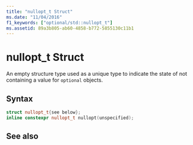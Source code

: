 ```yaml
---
title: "nullopt_t Struct"
ms.date: "11/04/2016"
f1_keywords: ["optional/std::nullopt_t"]
ms.assetid: 89a3b805-ab60-4858-b772-5855130c11b1
---
```

# nullopt_t Struct

An empty structure type used as a unique type to indicate the state of not containing a value for `optional` objects.

## Syntax

```cpp
struct nullopt_t{see below};
inline constexpr nullopt_t nullopt(unspecified);
```

## See also

[<optional>](../standard-library/forward-list.md)<br/>
